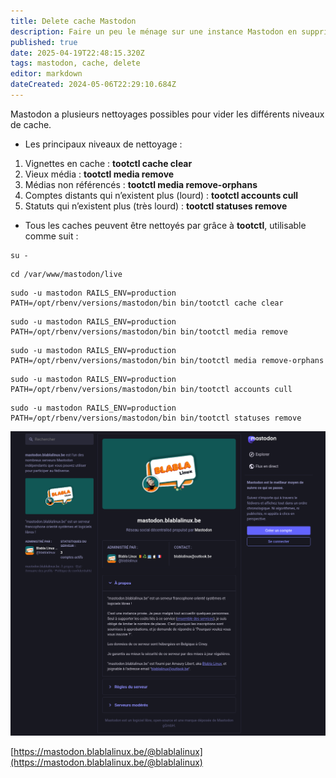 ```yaml
---
title: Delete cache Mastodon
description: Faire un peu le ménage sur une instance Mastodon en supprimant certains éléments mis en cache.
published: true
date: 2025-04-19T22:48:15.320Z
tags: mastodon, cache, delete
editor: markdown
dateCreated: 2024-05-06T22:29:10.684Z
---
```


Mastodon a plusieurs nettoyages possibles pour vider les différents niveaux de cache.

-   Les principaux niveaux de nettoyage :

1.  Vignettes en cache : **tootctl cache clear**
2.  Vieux média : **tootctl media remove**
3.  Médias non référencés : **tootctl media remove-orphans**
4.  Comptes distants qui n’existent plus (lourd) : **tootctl accounts cull**
5.  Statuts qui n’existent plus (très lourd) : **tootctl statuses remove**

-   Tous les caches peuvent être nettoyés par grâce à **tootctl**, utilisable comme suit :

```plaintext
su -
```

```plaintext
cd /var/www/mastodon/live
```

```plaintext
sudo -u mastodon RAILS_ENV=production PATH=/opt/rbenv/versions/mastodon/bin bin/tootctl cache clear
```

```plaintext
sudo -u mastodon RAILS_ENV=production PATH=/opt/rbenv/versions/mastodon/bin bin/tootctl media remove
```

```plaintext
sudo -u mastodon RAILS_ENV=production PATH=/opt/rbenv/versions/mastodon/bin bin/tootctl media remove-orphans
```

```plaintext
sudo -u mastodon RAILS_ENV=production PATH=/opt/rbenv/versions/mastodon/bin bin/tootctl accounts cull 
```

```plaintext
sudo -u mastodon RAILS_ENV=production PATH=/opt/rbenv/versions/mastodon/bin bin/tootctl statuses remove
```

![](/mastodon-cache/mastodon.blablalinux.png)

[https://mastodon.blablalinux.be/@blablalinux](https://mastodon.blablalinux.be/@blablalinux)